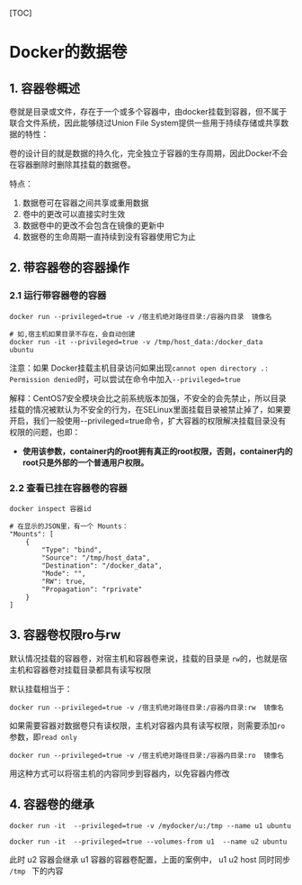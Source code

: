 [TOC]



# Docker的数据卷





## 1. 容器卷概述

卷就是目录或文件，存在于一个或多个容器中，由docker挂载到容器，但不属于联合文件系统，因此能够绕过Union File System提供一些用于持续存储或共享数据的特性：

卷的设计目的就是数据的持久化，完全独立于容器的生存周期，因此Docker不会在容器删除时删除其挂载的数据卷。



特点：

1. 数据卷可在容器之间共享或重用数据
2. 卷中的更改可以直接实时生效
3. 数据卷中的更改不会包含在镜像的更新中
4. 数据卷的生命周期一直持续到没有容器使用它为止



## 2. 带容器卷的容器操作

### 2.1 运行带容器卷的容器

```shell
docker run --privileged=true -v /宿主机绝对路径目录:/容器内目录  镜像名

# 如,宿主机如果目录不存在，会自动创建
docker run -it --privileged=true -v /tmp/host_data:/docker_data  ubuntu
```



注意：如果 Docker挂载主机目录访问如果出现`cannot open directory .: Permission denied`时，可以尝试在命令中加入`--privileged=true`

解释：CentOS7安全模块会比之前系统版本加强，不安全的会先禁止，所以目录挂载的情况被默认为不安全的行为，在SELinux里面挂载目录被禁止掉了，如果要开启，我们一般使用--privileged=true命令，扩大容器的权限解决挂载目录没有权限的问题，也即：

- **使用该参数，container内的root拥有真正的root权限，否则，container内的root只是外部的一个普通用户权限。**



### 2.2 查看已挂在容器卷的容器

```shell
docker inspect 容器id

# 在显示的JSON里，有一个 Mounts：
"Mounts": [
    {
        "Type": "bind",
        "Source": "/tmp/host_data",
        "Destination": "/docker_data",
        "Mode": "",
        "RW": true,
        "Propagation": "rprivate"
    }
]
```



## 3. 容器卷权限ro与rw

默认情况挂载的容器卷，对宿主机和容器卷来说，挂载的目录是 `rw`的，也就是宿主机和容器卷对挂载目录都具有读写权限

默认挂载相当于：

```shell
docker run --privileged=true -v /宿主机绝对路径目录:/容器内目录:rw  镜像名
```

如果需要容器对数据卷只有读权限，主机对容器内具有读写权限，则需要添加`ro`参数，即`read only`

```shell
docker run --privileged=true -v /宿主机绝对路径目录:/容器内目录:ro  镜像名
```

用这种方式可以将宿主机的内容同步到容器内，以免容器内修改



## 4. 容器卷的继承

```shell
docker run -it  --privileged=true -v /mydocker/u:/tmp --name u1 ubuntu

docker run -it  --privileged=true --volumes-from u1  --name u2 ubuntu
```

此时 u2 容器会继承 u1 容器的容器卷配置，上面的案例中， u1  u2 host 同时同步 `/tmp ` 下的内容

